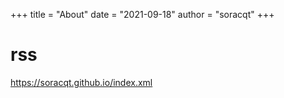 +++
title = "About"
date = "2021-09-18"
author = "soracqt"
+++

# rss

https://soracqt.github.io/index.xml
